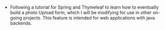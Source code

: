  + Following a tutorial for Spring and Thymeleaf to learn how to eventually build a photo Upload form, which I will be modifying for use in other on-going projects. This feature is intended for web applications with java backends. 
